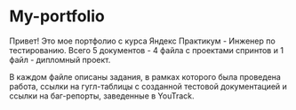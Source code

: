 # My-portfolio
Привет! Это мое портфолио с курса Яндекс Практикум - Инженер по тестированию. Всего 5 документов - 4 файла с проектами спринтов и 1 файл - дипломный проект.

В каждом файле описаны задания, в рамках которого была проведена работа, ссылки на гугл-таблицы с созданной тестовой документацией и ссылки на баг-репорты, заведенные в YouTrack.
